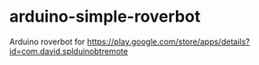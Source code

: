 # arduino-simple-roverbot
Arduino roverbot for https://play.google.com/store/apps/details?id=com.david.splduinobtremote
